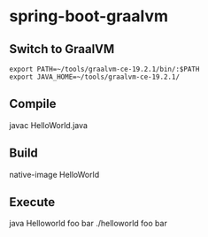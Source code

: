 # spring-boot-graalvm

## Switch to GraalVM

    export PATH=~/tools/graalvm-ce-19.2.1/bin/:$PATH
    export JAVA_HOME=~/tools/graalvm-ce-19.2.1/

## Compile
javac HelloWorld.java 

## Build
native-image HelloWorld

## Execute
java Helloworld foo bar
./helloworld foo bar
